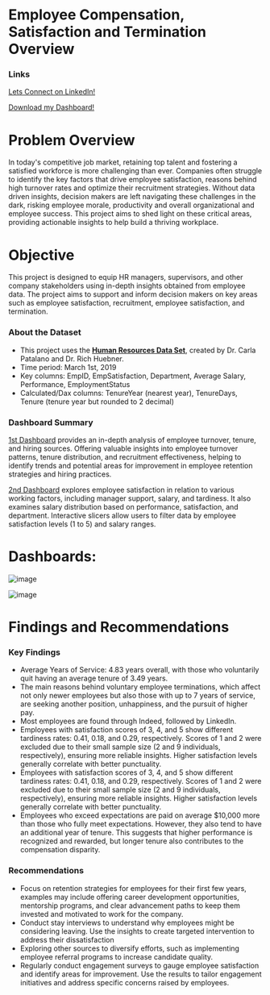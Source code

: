 # Employee Compensation, Satisfaction and Termination Overview

### Links
[Lets Connect on LinkedIn!](https://www.linkedin.com/in/tomzjwang/)

[Download my Dashboard!](https://github.com/tomzjwang/HR-Data-Analytics-using-Power-Bi/blob/main/Employee_Analysis_Dashboards.pbix)

# Problem Overview
In today's competitive job market, retaining top talent and fostering a satisfied workforce is more challenging than ever. Companies often struggle to identify the key factors that drive employee satisfaction, reasons behind high turnover rates and optimize their recruitment strategies. Without data driven insights, decision makers are left navigating these challenges in the dark, risking employee morale, productivity and overall organizational and employee success. This project aims to shed light on these critical areas, providing actionable insights to help build a thriving workplace.
# Objective
This project is designed to equip HR managers, supervisors, and other company stakeholders using in-depth insights obtained from employee data. The project aims to support and inform decision makers on key areas such as employee satisfaction, recruitment, employee satisfaction, and termination.
### About the Dataset 
- This project uses the [**Human Resources Data Set**](https://www.kaggle.com/datasets/rhuebner/human-resources-data-set), created by Dr. Carla Patalano and Dr. Rich Huebner.  
- Time period: March 1st, 2019
- Key columns: EmpID, EmpSatisfaction, Department, Average Salary, Performance, EmploymentStatus
- Calculated/Dax columns: TenureYear (nearest year), TenureDays, Tenure (tenure year but rounded to 2 decimal)
### Dashboard Summary
[1st Dashboard](https://github.com/user-attachments/assets/7becff54-bed3-414f-a9bf-49c07cfe1543) provides an in-depth analysis of employee turnover, tenure, and hiring sources. Offering valuable insights into employee turnover patterns, tenure distribution, and recruitment effectiveness, helping to identify trends and potential areas for improvement in employee retention strategies and hiring practices.

[2nd Dashboard](https://github.com/user-attachments/assets/ebc69f2a-93c2-4092-bcd2-a75a4a0e3bad) explores employee satisfaction in relation to various working factors, including manager support, salary, and tardiness. It also examines salary distribution based on performance, satisfaction, and department. Interactive slicers allow users to filter data by employee satisfaction levels (1 to 5) and salary ranges.
# Dashboards:
![image](https://github.com/user-attachments/assets/7becff54-bed3-414f-a9bf-49c07cfe1543)

![image](https://github.com/user-attachments/assets/ebc69f2a-93c2-4092-bcd2-a75a4a0e3bad)


# Findings and Recommendations
### Key Findings
- Average Years of Service: 4.83 years overall, with those who voluntarily quit having an average tenure of 3.49 years.
- The main reasons behind voluntary employee terminations, which affect not only newer employees but also those with up to 7 years of service, are seeking another position, unhappiness, and the pursuit of higher pay.
- Most employees are found through Indeed, followed by LinkedIn.
- Employees with satisfaction scores of 3, 4, and 5 show different tardiness rates: 0.41, 0.18, and 0.29, respectively. Scores of 1 and 2 were excluded due to their small sample size (2 and 9 individuals, respectively), ensuring more reliable insights. Higher satisfaction levels generally correlate with better punctuality.
- Employees with satisfaction scores of 3, 4, and 5 show different tardiness rates: 0.41, 0.18, and 0.29, respectively. Scores of 1 and 2 were excluded due to their small sample size (2 and 9 individuals, respectively), ensuring more reliable insights. Higher satisfaction levels generally correlate with better punctuality.
- Employees who exceed expectations are paid on average $10,000 more than those who fully meet expectations. However, they also tend to have an additional year of tenure. This suggests that higher performance is recognized and rewarded, but longer tenure also contributes to the compensation disparity.
### Recommendations
- Focus on retention strategies for employees for their first few years, examples may include offering career development opportunities, mentorship programs, and clear advancement paths to keep them invested and motivated to work for the company.
- Conduct stay interviews to understand why employees might be considering leaving. Use the insights to create targeted intervention to address their dissatisfaction
- Exploring other sources to diversify efforts, such as implementing employee referral programs to increase candidate quality. 
- Regularly conduct engagement surveys to gauge employee satisfaction and identify areas for improvement. Use the results to tailor engagement initiatives and address specific concerns raised by employees.
